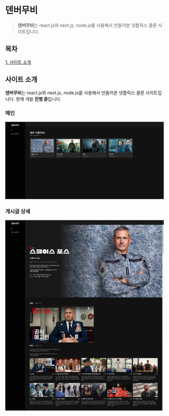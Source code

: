 # 덴버무비
> <strong>덴버무비</strong>는 react.js와 next.js, node.js를 사용해서 만들어본 넷플릭스 클론 사이트입니다.<br>

## 목차
[1. 사이트 소개](#사이트-소개)<br>

## 사이트 소개
<strong>덴버무비</strong>는 react.js와 next.js, node.js를 사용해서 만들어본 넷플릭스 클론 사이트입니다. 현재 개발 <strong>진행 중</strong>입니다.<br>

### 메인
![](https://raw.githubusercontent.com/github-denver/images/master/denver-movie/images/001.jpg)<br>

### 게시글 상세
<div style="font-size: 0">
  <span style="display: block">
    <img src="https://raw.githubusercontent.com/github-denver/images/master/denver-movie/images/002.jpg" alt="" style="display: block;vertical-align: top" />
  </span>
  
  <span href="https://raw.githubusercontent.com/github-denver/images/master/denver-movie/images/003.jpg" target="_blank" style="display: block">
    <img src="https://raw.githubusercontent.com/github-denver/images/master/denver-movie/images/003.jpg" alt="" style="display: block;vertical-align: top" />
  </span>
  
  <span href="https://raw.githubusercontent.com/github-denver/images/master/denver-movie/images/004.jpg" target="_blank" style="display: block">
    <img src="https://raw.githubusercontent.com/github-denver/images/master/denver-movie/images/004.jpg" alt="" style="display: block;vertical-align: top" />
  </span>
</div>

